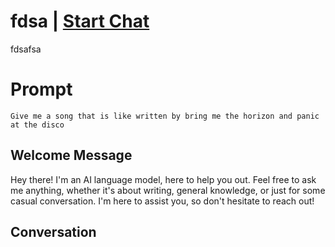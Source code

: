 

# fdsa | [Start Chat](https://gptcall.net/chat.html?data=%7B%22contact%22%3A%7B%22id%22%3A%22tNrMwdJF4ZwrVpXXnAaTZ%22%2C%22flow%22%3Atrue%7D%7D)
fdsafsa

# Prompt

```
Give me a song that is like written by bring me the horizon and panic at the disco
```

## Welcome Message
Hey there! I'm an AI language model, here to help you out. Feel free to ask me anything, whether it's about writing, general knowledge, or just for some casual conversation. I'm here to assist you, so don't hesitate to reach out!

## Conversation



